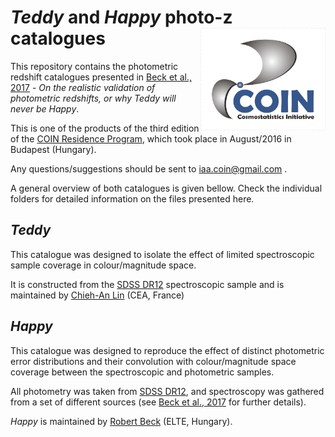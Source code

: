 # *Teddy* and *Happy* photo-z catalogues <img  align="right" src="https://raw.githubusercontent.com/COINtoolbox/photoz_catalogues/master/images/coin.png" width="200"> 


This repository contains the photometric redshift catalogues presented in [Beck et al., 2017](https://arxiv.org/abs/1701.08748) - *On the realistic validation of photometric redshifts, or why
Teddy will never be Happy*.

This is one of the products of the third edition of the [COIN Residence Program](http://iaacoin.wix.com/crp2016), which took place in August/2016 in Budapest (Hungary). 

Any questions/suggestions should be sent to iaa.coin@gmail.com .


A general overview of both catalogues is given bellow. Check the individual folders for detailed information on the files presented here. 

## *Teddy* 


This catalogue was designed to isolate the effect of limited spectroscopic sample coverage in colour/magnitude space.

It is constructed from the [SDSS DR12](http://www.sdss.org/dr12/) spectroscopic sample and is maintained by [Chieh-An Lin](http://linc.tw/) (CEA, France) 

## *Happy*


This catalogue was designed to reproduce the effect of distinct photometric error distributions and their convolution with colour/magnitude space coverage between the spectroscopic and photometric samples. 

All photometry was taken from [SDSS DR12](http://www.sdss.org/dr12/), and spectroscopy was gathered from a set of different sources (see  [Beck et al., 2017](https://arxiv.org/abs/1701.08748) for further details). 

*Happy* is maintained by [Robert Beck](https://github.com/beckrob) (ELTE, Hungary).
